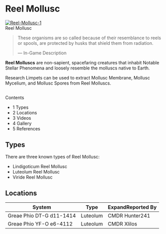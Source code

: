 # Reel Mollusc
[![Reel-Mollusc-1](https://static.wikia.nocookie.net/elite-dangerous/images/e/e5/Reel-Mollusc-1.png/revision/latest/scale-to-width-down/300?cb=20181214123345)](https://static.wikia.nocookie.net/elite-dangerous/images/e/e5/Reel-Mollusc-1.png/revision/latest?cb=20181214123345) 	 		 			 		 		 		 			
Reel Mollusc
 		 	 

> 
> 
> These organisms are so called because of their resemblance to reels or spools, are protected by husks that shield them from radiation.
> 
> 
> — In-Game Description
> 

**Reel Molluscs** are non-sapient, spacefaring creatures that inhabit Notable Stellar Phenomena and loosely resemble the molluscs native to Earth.

Research Limpets can be used to extract Mollusc Membrane, Mollusc Mycelium, and Mollusc Spores from Reel Molluscs.

## 

Contents

- 1 Types
- 2 Locations
- 3 Videos
- 4 Gallery
- 5 References

## Types

There are three known types of Reel Mollusc:

- Lindigoticum Reel Mollusc
- Luteolum Reel Mollusc
- Viride Reel Mollusc

## Locations

| System | Type | ExpandReported By |
| --- | --- | --- |
| Greae Phio DT-G d11-1414 | Luteolum | CMDR Hunter241 |
| Greae Phio YF-O e6-4112 | Luteolum | CMDR Xlilos |